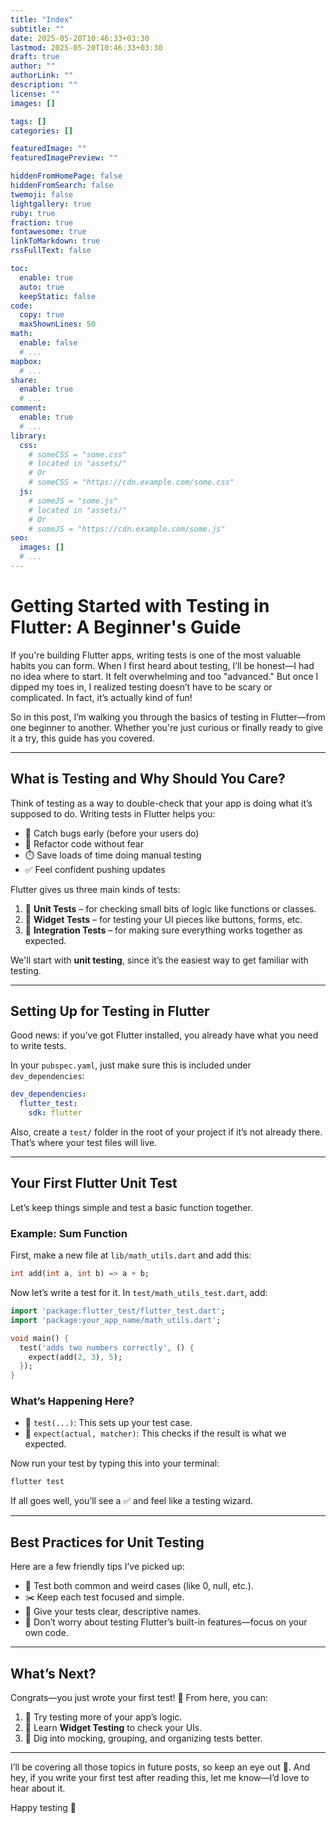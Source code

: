 ```yaml
---
title: "Index"
subtitle: ""
date: 2025-05-20T10:46:33+03:30
lastmod: 2025-05-20T10:46:33+03:30
draft: true
author: ""
authorLink: ""
description: ""
license: ""
images: []

tags: []
categories: []

featuredImage: ""
featuredImagePreview: ""

hiddenFromHomePage: false
hiddenFromSearch: false
twemoji: false
lightgallery: true
ruby: true
fraction: true
fontawesome: true
linkToMarkdown: true
rssFullText: false

toc:
  enable: true
  auto: true
  keepStatic: false
code:
  copy: true
  maxShownLines: 50
math:
  enable: false
  # ...
mapbox:
  # ...
share:
  enable: true
  # ...
comment:
  enable: true
  # ...
library:
  css:
    # someCSS = "some.css"
    # located in "assets/"
    # Or
    # someCSS = "https://cdn.example.com/some.css"
  js:
    # someJS = "some.js"
    # located in "assets/"
    # Or
    # someJS = "https://cdn.example.com/some.js"
seo:
  images: []
  # ...
---
```


<!--more-->
# Getting Started with Testing in Flutter: A Beginner's Guide

If you're building Flutter apps, writing tests is one of the most valuable habits you can form. When I first heard about testing, I’ll be honest—I had no idea where to start. It felt overwhelming and too "advanced." But once I dipped my toes in, I realized testing doesn’t have to be scary or complicated. In fact, it’s actually kind of fun!

So in this post, I’m walking you through the basics of testing in Flutter—from one beginner to another. Whether you're just curious or finally ready to give it a try, this guide has you covered.

---

## What is Testing and Why Should You Care?

Think of testing as a way to double-check that your app is doing what it’s supposed to do. Writing tests in Flutter helps you:

* 🐞 Catch bugs early (before your users do)
* 🔁 Refactor code without fear
* ⏱️ Save loads of time doing manual testing
* ✅ Feel confident pushing updates

Flutter gives us three main kinds of tests:

1. 🧪 **Unit Tests** – for checking small bits of logic like functions or classes.
2. 🧱 **Widget Tests** – for testing your UI pieces like buttons, forms, etc.
3. 🚀 **Integration Tests** – for making sure everything works together as expected.

We'll start with **unit testing**, since it’s the easiest way to get familiar with testing.

---

## Setting Up for Testing in Flutter

Good news: if you’ve got Flutter installed, you already have what you need to write tests.

In your `pubspec.yaml`, just make sure this is included under `dev_dependencies`:

```yaml
dev_dependencies:
  flutter_test:
    sdk: flutter
```

Also, create a `test/` folder in the root of your project if it’s not already there. That’s where your test files will live.

---

## Your First Flutter Unit Test

Let’s keep things simple and test a basic function together.

### Example: Sum Function

First, make a new file at `lib/math_utils.dart` and add this:

```dart
int add(int a, int b) => a + b;
```

Now let’s write a test for it. In `test/math_utils_test.dart`, add:

```dart
import 'package:flutter_test/flutter_test.dart';
import 'package:your_app_name/math_utils.dart';

void main() {
  test('adds two numbers correctly', () {
    expect(add(2, 3), 5);
  });
}
```

### What’s Happening Here?

* 🧪 `test(...)`: This sets up your test case.
* 🎯 `expect(actual, matcher)`: This checks if the result is what we expected.

Now run your test by typing this into your terminal:

```bash
flutter test
```

If all goes well, you’ll see a ✅ and feel like a testing wizard.

---

## Best Practices for Unit Testing

Here are a few friendly tips I’ve picked up:

* 🎯 Test both common and weird cases (like 0, null, etc.).
* ✂️ Keep each test focused and simple.
* 📝 Give your tests clear, descriptive names.
* 🚫 Don’t worry about testing Flutter’s built-in features—focus on your own code.

---

## What’s Next?

Congrats—you just wrote your first test! 🙌 From here, you can:

1. 🧠 Try testing more of your app’s logic.
2. 🧱 Learn **Widget Testing** to check your UIs.
3. 🧰 Dig into mocking, grouping, and organizing tests better.

---

I’ll be covering all those topics in future posts, so keep an eye out 👀. And hey, if you write your first test after reading this, let me know—I’d love to hear about it.

Happy testing 🧪

